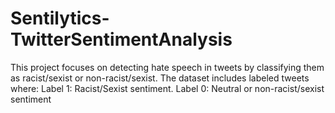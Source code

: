 # Sentilytics-TwitterSentimentAnalysis
This project focuses on detecting hate speech in tweets by classifying them as racist/sexist or non-racist/sexist. The dataset includes labeled tweets where:  Label 1: Racist/Sexist sentiment. Label 0: Neutral or non-racist/sexist sentiment
